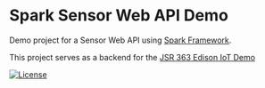 Spark Sensor Web API Demo
=============
Demo project for a Sensor Web API using [Spark Framework](http://sparkjava.com/).

This project serves as a backend for the [JSR 363 Edison IoT Demo](https://github.com/unitsofmeasurement/jsr363-iot-demo)

[![License](http://img.shields.io/badge/license-Apache2-red.svg)](http://opensource.org/licenses/apache-2.0)
